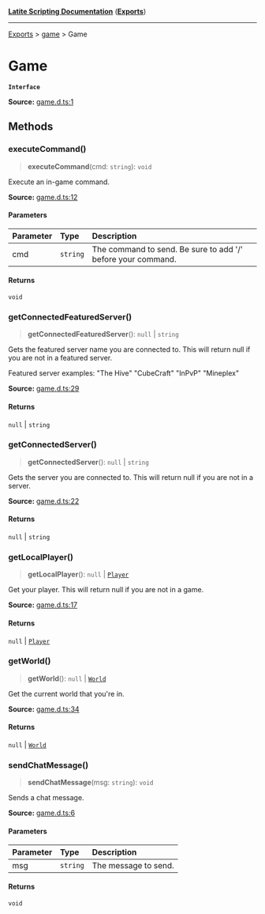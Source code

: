 [**Latite Scripting Documentation**](../../README.md) ([**Exports**](../../exports.md))

---

[Exports](../../exports.md) > [game](../index.md) > Game

# Game

**`Interface`**

**Source:** [game.d.ts:1](https://github.com/LatiteScripting/latitescripting.github.io/blob/5231c68/definitions/game.d.ts#L1)

## Methods

### executeCommand()

> **executeCommand**(cmd: `string`): `void`

Execute an in-game command.

**Source:** [game.d.ts:12](https://github.com/LatiteScripting/latitescripting.github.io/blob/5231c68/definitions/game.d.ts#L12)

#### Parameters

| Parameter | Type     | Description                                                  |
| :-------- | :------- | :----------------------------------------------------------- |
| cmd       | `string` | The command to send. Be sure to add '/' before your command. |

#### Returns

`void`

### getConnectedFeaturedServer()

> **getConnectedFeaturedServer**(): `null` \| `string`

Gets the featured server name you are connected to. This will return null if you are not in a featured server.

Featured server examples: "The Hive" "CubeCraft" "InPvP" "Mineplex"

**Source:** [game.d.ts:29](https://github.com/LatiteScripting/latitescripting.github.io/blob/5231c68/definitions/game.d.ts#L29)

#### Returns

`null` \| `string`

### getConnectedServer()

> **getConnectedServer**(): `null` \| `string`

Gets the server you are connected to. This will return null if you are not in a server.

**Source:** [game.d.ts:22](https://github.com/LatiteScripting/latitescripting.github.io/blob/5231c68/definitions/game.d.ts#L22)

#### Returns

`null` \| `string`

### getLocalPlayer()

> **getLocalPlayer**(): `null` \| [`Player`](../../module.entity/classes/class.Player.md)

Get your player. This will return null if you are not in a game.

**Source:** [game.d.ts:17](https://github.com/LatiteScripting/latitescripting.github.io/blob/5231c68/definitions/game.d.ts#L17)

#### Returns

`null` \| [`Player`](../../module.entity/classes/class.Player.md)

### getWorld()

> **getWorld**(): `null` \| [`World`](../../module.world/interfaces/interface.World.md)

Get the current world that you're in.

**Source:** [game.d.ts:34](https://github.com/LatiteScripting/latitescripting.github.io/blob/5231c68/definitions/game.d.ts#L34)

#### Returns

`null` \| [`World`](../../module.world/interfaces/interface.World.md)

### sendChatMessage()

> **sendChatMessage**(msg: `string`): `void`

Sends a chat message.

**Source:** [game.d.ts:6](https://github.com/LatiteScripting/latitescripting.github.io/blob/5231c68/definitions/game.d.ts#L6)

#### Parameters

| Parameter | Type     | Description          |
| :-------- | :------- | :------------------- |
| msg       | `string` | The message to send. |

#### Returns

`void`
